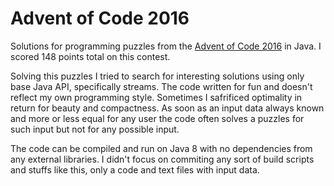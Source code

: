 # Advent of Code 2016

Solutions for programming puzzles from the <a href='http://adventofcode.com/'>Advent of Code 2016</a> in Java. I scored 148 points total on this contest.

Solving this puzzles I tried to search for interesting solutions using only base Java API, specifically streams. The code written for fun and doesn't reflect my own programming style. Sometimes I safrificed optimality in return for beauty and compactness. As soon as an input data always known and more or less equal for any user the code often solves a puzzles for such input but not for any possible input.

The code can be compiled and run on Java 8 with no dependencies from any external libraries. I didn't focus on commiting any sort of build scripts and stuffs like this, only a code and text files with input data.
